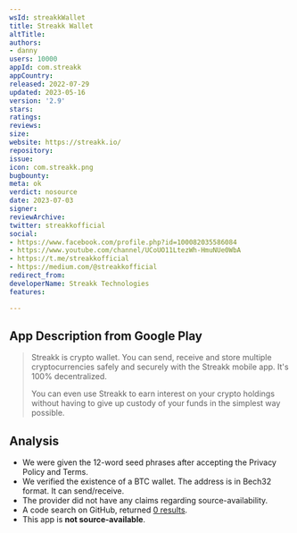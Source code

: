 ```yaml
---
wsId: streakkWallet
title: Streakk Wallet
altTitle:
authors:
- danny
users: 10000
appId: com.streakk
appCountry:
released: 2022-07-29
updated: 2023-05-16
version: '2.9'
stars:
ratings:
reviews:
size:
website: https://streakk.io/
repository:
issue:
icon: com.streakk.png
bugbounty:
meta: ok
verdict: nosource
date: 2023-07-03
signer:
reviewArchive:
twitter: streakkofficial
social:
- https://www.facebook.com/profile.php?id=100082035586084
- https://www.youtube.com/channel/UCoUO11LtezWh-HmuNUe0WbA
- https://t.me/streakkofficial
- https://medium.com/@streakkofficial
redirect_from:
developerName: Streakk Technologies
features:

---
```


## App Description from Google Play

> Streakk is crypto wallet. You can send, receive and store multiple cryptocurrencies safely and securely with the Streakk mobile app. It's 100% decentralized.
>
> You can even use Streakk to earn interest on your crypto holdings without having to give up custody of your funds in the simplest way possible.

## Analysis

- We were given the 12-word seed phrases after accepting the Privacy Policy and Terms.
- We verified the existence of a BTC wallet. The address is in Bech32 format. It can send/receive.
- The provider did not have any claims regarding source-availability.
- A code search on GitHub, returned [0 results](https://github.com/search?q=com.streakk&type=code).
- This app is **not source-available**.
